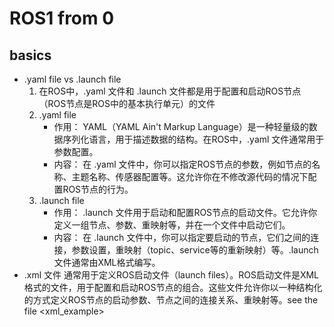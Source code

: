 # ROS1 from 0 

## basics
- .yaml file vs .launch file
  1. 在ROS中，.yaml 文件和 .launch 文件都是用于配置和启动ROS节点（ROS节点是ROS中的基本执行单元）的文件
  2. .yaml file
     - 作用： YAML（YAML Ain't Markup Language）是一种轻量级的数据序列化语言，用于描述数据的结构。在ROS中，.yaml 文件通常用于参数配置。
     - 内容： 在 .yaml 文件中，你可以指定ROS节点的参数，例如节点的名称、主题名称、传感器配置等。这允许你在不修改源代码的情况下配置ROS节点的行为。
  3. .launch file
     - 作用： .launch 文件用于启动和配置ROS节点的启动文件。它允许你定义一组节点、参数、重映射等，并在一个文件中启动它们。
     - 内容： 在 .launch 文件中，你可以指定要启动的节点，它们之间的连接，参数设置，重映射（topic、service等的重新映射）等。.launch 文件通常由XML格式编写。
- .xml 文件
  通常用于定义ROS启动文件（launch files）。ROS启动文件是XML格式的文件，用于配置和启动ROS节点的组合。这些文件允许你以一种结构化的方式定义ROS节点的启动参数、节点之间的连接关系、重映射等。see the file <xml_example>
